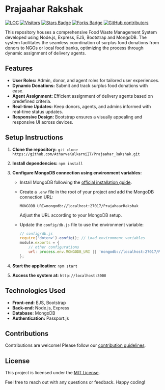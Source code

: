 # Prajaahar Rakshak

<a href="https://github.com/AtharvaKulkarniIT/Prajaahar_Rakshak"><img src="https://sloc.xyz/github/AtharvaKulkarniIT/Prajaahar_Rakshak" alt="LOC"/></a>
<a href="https://github.com/AtharvaKulkarniIT/Prajaahar_Rakshak"><img src="https://visitor-badge.laobi.icu/badge?page_id=AtharvaKulkarniIT.Prajaahar_Rakshak" alt="Visitors"/></a>
<a href="https://github.com/AtharvaKulkarniIT/Prajaahar_Rakshak/stargazers"><img src="https://img.shields.io/github/stars/AtharvaKulkarniIT/Prajaahar_Rakshak" alt="Stars Badge"/></a>
<a href="https://github.com/AtharvaKulkarniIT/Prajaahar_Rakshak/network/members"><img src="https://img.shields.io/github/forks/AtharvaKulkarniIT/Prajaahar_Rakshak" alt="Forks Badge"/></a>
<a href="https://github.com/AtharvaKulkarniIT/Prajaahar_Rakshak/graphs/contributors"><img alt="GitHub contributors" src="https://img.shields.io/github/contributors/AtharvaKulkarniIT/Prajaahar_Rakshak?color=green"></a>



This repository houses a comprehensive Food Waste Management System developed using Node.js, Express, EJS, Bootstrap and MongoDB. The system facilitates the seamless coordination of surplus food donations from donors to NGOs or local food banks, optimizing the process through dynamic assignment of delivery agents.

## Features

- **User Roles:** Admin, donor, and agent roles for tailored user experiences.
- **Dynamic Donations:** Submit and track surplus food donations with ease.
- **Agent Assignment:** Efficient assignment of delivery agents based on predefined criteria.
- **Real-time Updates:** Keep donors, agents, and admins informed with real-time status updates.
- **Responsive Design:** Bootstrap ensures a visually appealing and responsive UI across devices.

## Setup Instructions

1. **Clone the repository:** `git clone https://github.com/AtharvaKulkarniIT/Prajaahar_Rakshak.git`
2. **Install dependencies:** `npm install`
3. **Configure MongoDB connection using environment variables:**
   - Install MongoDB following the [official installation guide](https://docs.mongodb.com/manual/installation/).
   - Create a `.env` file in the root of your project and add the MongoDB connection URL:

     ```env
     MONGODB_URI=mongodb://localhost:27017/PrajahaarRakshak
     ```

     Adjust the URL according to your MongoDB setup.

   - Update the `config/db.js` file to use the environment variable:

     ```javascript
     // config/db.js
     require('dotenv').config(); // Load environment variables
     module.exports = {
         // other configurations
         url: process.env.MONGODB_URI || 'mongodb://localhost:27017/PrajahaarRakshak',
     };
     ```

4. **Start the application:** `npm start`
5. **Access the system at:** `http://localhost:3000`

## Technologies Used

- **Front-end:** EJS, Bootstrap
- **Back-end:** Node.js, Express
- **Database:** MongoDB
- **Authentication:** Passport.js

## Contributions

Contributions are welcome! Please follow our [contribution guidelines](CONTRIBUTING.md).

## License

This project is licensed under the [MIT License](LICENSE).

Feel free to reach out with any questions or feedback. Happy coding!
